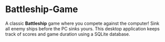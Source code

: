 # Battleship-Game
A classic **Battleship** game where you compete against the computer! Sink all enemy ships before the PC sinks yours. This desktop application keeps track of scores and game duration using a SQLite database.
